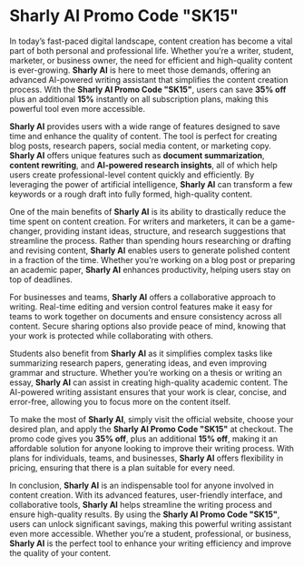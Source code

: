 # Sharly AI Promo Code "SK15"

In today’s fast-paced digital landscape, content creation has become a vital part of both personal and professional life. Whether you’re a writer, student, marketer, or business owner, the need for efficient and high-quality content is ever-growing. **Sharly AI** is here to meet those demands, offering an advanced AI-powered writing assistant that simplifies the content creation process. With the **Sharly AI Promo Code "SK15"**, users can save **35% off** plus an additional **15%** instantly on all subscription plans, making this powerful tool even more accessible.

**Sharly AI** provides users with a wide range of features designed to save time and enhance the quality of content. The tool is perfect for creating blog posts, research papers, social media content, or marketing copy. **Sharly AI** offers unique features such as **document summarization**, **content rewriting**, and **AI-powered research insights**, all of which help users create professional-level content quickly and efficiently. By leveraging the power of artificial intelligence, **Sharly AI** can transform a few keywords or a rough draft into fully formed, high-quality content.

One of the main benefits of **Sharly AI** is its ability to drastically reduce the time spent on content creation. For writers and marketers, it can be a game-changer, providing instant ideas, structure, and research suggestions that streamline the process. Rather than spending hours researching or drafting and revising content, **Sharly AI** enables users to generate polished content in a fraction of the time. Whether you’re working on a blog post or preparing an academic paper, **Sharly AI** enhances productivity, helping users stay on top of deadlines.

For businesses and teams, **Sharly AI** offers a collaborative approach to writing. Real-time editing and version control features make it easy for teams to work together on documents and ensure consistency across all content. Secure sharing options also provide peace of mind, knowing that your work is protected while collaborating with others.

Students also benefit from **Sharly AI** as it simplifies complex tasks like summarizing research papers, generating ideas, and even improving grammar and structure. Whether you’re working on a thesis or writing an essay, **Sharly AI** can assist in creating high-quality academic content. The AI-powered writing assistant ensures that your work is clear, concise, and error-free, allowing you to focus more on the content itself.

To make the most of **Sharly AI**, simply visit the official website, choose your desired plan, and apply the **Sharly AI Promo Code "SK15"** at checkout. The promo code gives you **35% off**, plus an additional **15% off**, making it an affordable solution for anyone looking to improve their writing process. With plans for individuals, teams, and businesses, **Sharly AI** offers flexibility in pricing, ensuring that there is a plan suitable for every need.

In conclusion, **Sharly AI** is an indispensable tool for anyone involved in content creation. With its advanced features, user-friendly interface, and collaborative tools, **Sharly AI** helps streamline the writing process and ensure high-quality results. By using the **Sharly AI Promo Code "SK15"**, users can unlock significant savings, making this powerful writing assistant even more accessible. Whether you’re a student, professional, or business, **Sharly AI** is the perfect tool to enhance your writing efficiency and improve the quality of your content.
